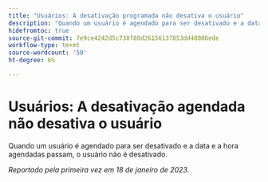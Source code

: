 ```yaml
---
title: "Usuários: A desativação programada não desativa o usuário"
description: "Quando um usuário é agendado para ser desativado e a data e hora agendadas passam, o usuário não é desativado."
hidefromtoc: true
source-git-commit: 7e9ce4242d5c738f88d26156137853dd48086ede
workflow-type: tm+mt
source-wordcount: '58'
ht-degree: 6%

---
```



# Usuários: A desativação agendada não desativa o usuário

Quando um usuário é agendado para ser desativado e a data e a hora agendadas passam, o usuário não é desativado.

_Reportado pela primeira vez em 18 de janeiro de 2023._


